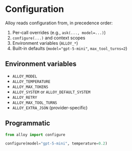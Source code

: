 # Configuration

Alloy reads configuration from, in precedence order:

1. Per-call overrides (e.g., `ask(..., model=...)`)
2. `configure(...)` and context scopes
3. Environment variables (`ALLOY_*`)
4. Built-in defaults (`model="gpt-5-mini"`, `max_tool_turns=2`)

## Environment variables

- `ALLOY_MODEL`
- `ALLOY_TEMPERATURE`
- `ALLOY_MAX_TOKENS`
- `ALLOY_SYSTEM` or `ALLOY_DEFAULT_SYSTEM`
- `ALLOY_RETRY`
- `ALLOY_MAX_TOOL_TURNS`
- `ALLOY_EXTRA_JSON` (provider-specific)

## Programmatic

```python
from alloy import configure

configure(model="gpt-5-mini", temperature=0.2)
```
